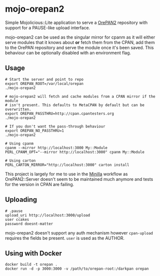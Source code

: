 # mojo-orepan2

Simple Mojolicious::Lite application to serve a [OrePAN2](https://metacpan.org/pod/OrePAN2) repository with support for a PAUSE-like upload interface.

mojo-orepan2 can be used as the singular mirror for cpanm as it will either serve modules that it knows about **or** fetch them from the CPAN, add them to the OrePAN repository and serve the module once it's been saved. This behaviour can be optionally disabled with an environment flag.

## Usage

```
# Start the server and point to repo
export OREPAN_ROOT=/var/local/orepan
./mojo-orepan2

# mojo-orepan2 will fetch and cache modules from a CPAN mirror if the module
# isn't present. This defaults to MetaCPAN by default but can be overwritten.
export OREPAN_PASSTHRU=http://cpan.cpantesters.org
./mojo-orepan2

# If you don't want the pass-through behaviour
export OREPAN_NO_PASSTHRU=1
./mojo-orepan2

# Using cpanm
cpanm --mirror http://localhost:3000 My::Module
PERL_CPANM_OPT="--mirror http://localhost:3000" cpanm My::Module

# Using carton
PERL_CARTON_MIRROR="http://localhost:3000" carton install
```

This project is largely for me to use in the [Minilla](https://metacpan.org/pod/Minilla#release.pause_config) workflow as OrePAN2::Server doesn't seem to be maintained much anymore and tests for the version in CPAN are failing.

## Uploading

```
# .pause
upload_uri http://localhost:3000/upload
user ccakes
password doesnt-matter
```

mojo-orepan2 doesn't support any auth mechanism however `cpan-upload` requires the fields be present. `user` is used as the AUTHOR.

## Using with Docker

```
docker build -t orepan .
docker run -d -p 3000:3000 -v /path/to/orepan-root:/darkpan orepan
```
